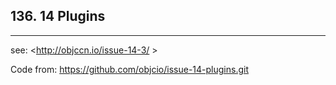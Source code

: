 ## 136. 14 Plugins
---

see: <http://objccn.io/issue-14-3/ >

Code from: <https://github.com/objcio/issue-14-plugins.git>


